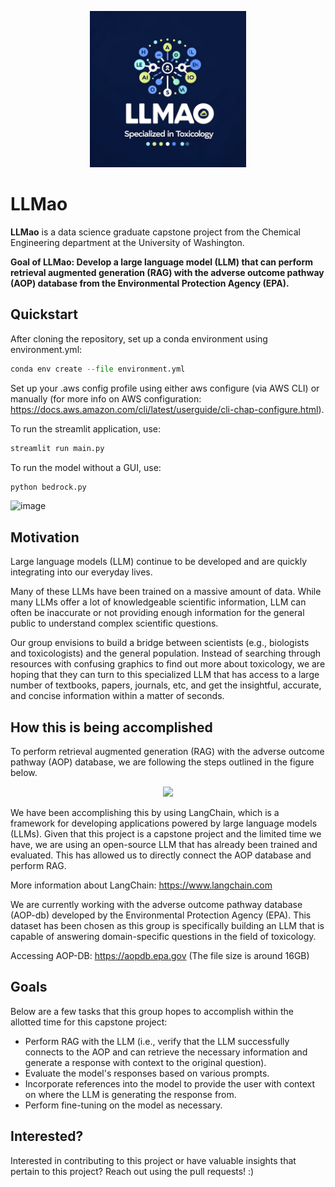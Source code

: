 <p align="center">
  <img src="https://github.com/BeckResearchLab/llmao/blob/main/docs/logo.png" width="250" height="250">
</p>

# LLMao

**LLMao** is a data science graduate capstone project from the Chemical Engineering department at the University of Washington. 

**Goal of LLMao: Develop a large language model (LLM) that can perform retrieval augmented generation (RAG) with the adverse outcome pathway (AOP) database from the Environmental Protection Agency (EPA).**

## Quickstart

After cloning the repository, set up a conda environment using environment.yml:
```python
conda env create --file environment.yml
```

Set up your .aws config profile using either aws configure (via AWS CLI) or manually (for more info on AWS configuration: https://docs.aws.amazon.com/cli/latest/userguide/cli-chap-configure.html). 

To run the streamlit application, use:

```python
streamlit run main.py
```

To run the model without a GUI, use:
```python
python bedrock.py
```

![image](https://github.com/BeckResearchLab/llmao/assets/86797031/4dcd3322-6d92-40b6-ae6f-1d4b30eb2983)

## Motivation

Large language models (LLM) continue to be developed and are quickly integrating into our everyday lives. 

Many of these LLMs have been trained on a massive amount of data. While many LLMs offer a lot of knowledgeable scientific information, LLM can often be inaccurate or not providing enough information for the general public to understand complex scientific questions. 

Our group envisions to build a bridge between scientists (e.g., biologists and toxicologists) and the general population. Instead of searching through resources with confusing graphics to find out more about toxicology, we are hoping that they can turn to this specialized LLM that has access to a large number of textbooks, papers, journals, etc, and get the insightful, accurate, and concise information within a matter of seconds. 

## How this is being accomplished

To perform retrieval augmented generation (RAG) with the adverse outcome pathway (AOP) database, we are following the steps outlined in the figure below.

<p align="center">
  <img src="https://github.com/BeckResearchLab/llmao/assets/155478918/7c64c8b2-8341-48a2-bf76-f8d6c6793165">
</p>

We have been accomplishing this by using LangChain, which is a framework for developing applications powered by large language models (LLMs). Given that this project is a capstone project and the limited time we have, we are using an open-source LLM that has already been trained and evaluated. This has allowed us to directly connect the AOP database and perform RAG.

More information about LangChain: https://www.langchain.com

We are currently working with the adverse outcome pathway database (AOP-db) developed by the Environmental Protection Agency (EPA). This dataset has been chosen as this group is specifically building an LLM that is capable of answering domain-specific questions in the field of toxicology. 

Accessing AOP-DB: https://aopdb.epa.gov (The file size is around 16GB)

## Goals

Below are a few tasks that this group hopes to accomplish within the allotted time for this capstone project:
* Perform RAG with the LLM (i.e., verify that the LLM successfully connects to the AOP and can retrieve the necessary information and generate a response with context to the original question).
* Evaluate the model's responses based on various prompts. 
* Incorporate references into the model to provide the user with context on where the LLM is generating the response from.
* Perform fine-tuning on the model as necessary.

## Interested?
Interested in contributing to this project or have valuable insights that pertain to this project? Reach out using the pull requests! :)
